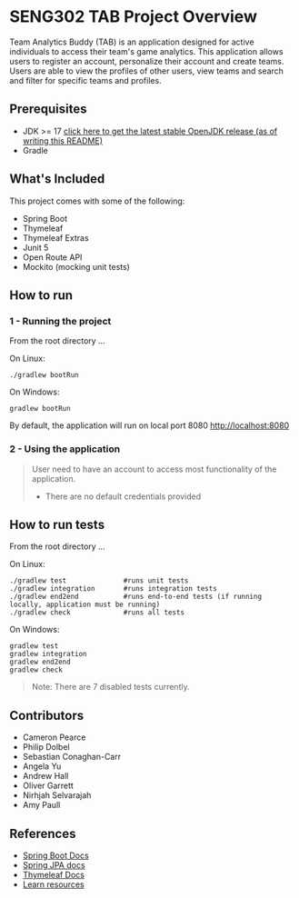 # SENG302 TAB Project Overview
Team Analytics Buddy (TAB) is an application designed for active individuals to access their team's game analytics. This application allows users to register an account, personalize their account and create teams. Users are able to view the profiles of other users, view teams and search and filter for specific teams and profiles. 

## Prerequisites
- JDK >= 17 [click here to get the latest stable OpenJDK release (as of writing this README)](https://jdk.java.net/18/)
- Gradle

## What's Included
This project comes with some of the following:

- Spring Boot
- Thymeleaf
- Thymeleaf Extras
- Junit 5
- Open Route API
- Mockito (mocking unit tests)

## How to run
### 1 - Running the project
From the root directory ...

On Linux:
```
./gradlew bootRun
```

On Windows:
```
gradlew bootRun
```
 

By default, the application will run on local port 8080 [http://localhost:8080](http://localhost:8080)

### 2 - Using the application
> User need to have an account to access most functionality of the application.
> - There are no default credentials provided
> 

## How to run tests
From the root directory ...

On Linux:
```
./gradlew test              #runs unit tests
./gradlew integration       #runs integration tests
./gradlew end2end           #runs end-to-end tests (if running locally, application must be running)
./gradlew check             #runs all tests
```


On Windows:
```
gradlew test
gradlew integration
gradlew end2end
gradlew check
```
>Note: There are 7 disabled tests currently. 

## Contributors
- Cameron Pearce
- Philip Dolbel
- Sebastian Conaghan-Carr
- Angela Yu
- Andrew Hall
- Oliver Garrett
- Nirhjah Selvarajah
- Amy Paull

## References

- [Spring Boot Docs](https://docs.spring.io/spring-boot/docs/current/reference/htmlsingle/)
- [Spring JPA docs](https://docs.spring.io/spring-data/jpa/docs/current/reference/html/)
- [Thymeleaf Docs](https://www.thymeleaf.org/documentation.html)
- [Learn resources](https://learn.canterbury.ac.nz/course/view.php?id=17797&section=8)
